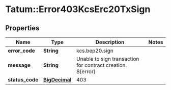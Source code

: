 # Tatum::Error403KcsErc20TxSign

## Properties
Name | Type | Description | Notes
------------ | ------------- | ------------- | -------------
**error_code** | **String** | kcs.bep20.sign | 
**message** | **String** | Unable to sign transaction for contract creation. ${error} | 
**status_code** | [**BigDecimal**](BigDecimal.md) | 403 | 

